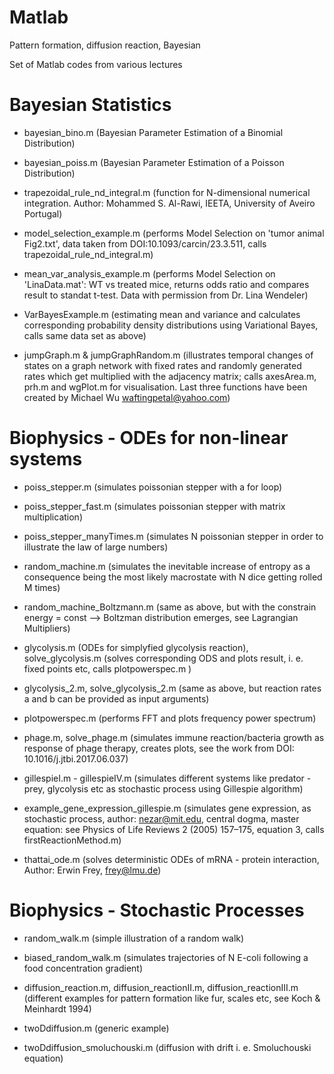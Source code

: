 # Matlab
Pattern formation, diffusion reaction, Bayesian 

Set of Matlab codes from various lectures

# Bayesian Statistics

- bayesian_bino.m (Bayesian Parameter Estimation of a Binomial Distribution)
- bayesian_poiss.m (Bayesian Parameter Estimation of a Poisson Distribution)

- trapezoidal_rule_nd_integral.m (function for N-dimensional numerical integration. Author: Mohammed S. Al-Rawi, IEETA, University of   Aveiro Portugal)

- model_selection_example.m (performs Model Selection on 'tumor animal Fig2.txt', data taken from DOI:10.1093/carcin/23.3.511, calls    trapezoidal_rule_nd_integral.m)

- mean_var_analysis_example.m (performs Model Selection on 'LinaData.mat': WT vs treated mice, returns odds ratio and compares result   to standat t-test. Data with permission from Dr. Lina Wendeler)

- VarBayesExample.m (estimating mean and variance and calculates corresponding probability density distributions using Variational      Bayes, calls same data set as above)

- jumpGraph.m & jumpGraphRandom.m (illustrates temporal changes of states on a graph network with fixed rates and randomly generated    rates which get multiplied with the adjacency matrix; calls axesArea.m, prh.m and wgPlot.m for visualisation. Last three functions    have been created by Michael Wu waftingpetal@yahoo.com)


# Biophysics - ODEs for non-linear systems

- poiss_stepper.m (simulates poissonian stepper with a for loop)
  
- poiss_stepper_fast.m (simulates poissonian stepper with matrix multiplication)

- poiss_stepper_manyTimes.m (simulates N poissonian stepper in order to illustrate the law of large numbers)

- random_machine.m (simulates the inevitable increase of entropy as a consequence being the most likely macrostate with N dice          getting rolled M times)

- random_machine_Boltzmann.m (same as above, but with the constrain energy = const  --> Boltzman distribution emerges, see Lagrangian   Multipliers)

- glycolysis.m (ODEs for simplyfied glycolysis reaction), solve_glycolysis.m (solves corresponding ODS and plots result, i. e. fixed    points etc, calls plotpowerspec.m )

- glycolysis_2.m, solve_glycolysis_2.m (same as above, but reaction rates a and b can be provided as input arguments)

- plotpowerspec.m (performs FFT and plots frequency power spectrum)

- phage.m, solve_phage.m (simulates immune reaction/bacteria growth as response of phage therapy, creates plots, see the work from      DOI: 10.1016/j.jtbi.2017.06.037)

- gillespieI.m - gillespieIV.m (simulates different systems like predator - prey, glycolysis etc as stochastic process using            Gillespie algorithm)

- example_gene_expression_gillespie.m (simulates gene expression, as stochastic process, author: nezar@mit.edu, central dogma,          master equation: see Physics of Life Reviews 2 (2005) 157–175, equation 3, calls firstReactionMethod.m)

- thattai_ode.m (solves deterministic ODEs of mRNA - protein interaction, Author: Erwin Frey, frey@lmu.de)



# Biophysics - Stochastic Processes

- random_walk.m (simple illustration of a random walk)

- biased_random_walk.m (simulates trajectories of N E-coli following a food concentration gradient)

- diffusion_reaction.m, diffusion_reactionII.m, diffusion_reactionIII.m (different examples for pattern formation like fur, scales      etc, see Koch & Meinhardt 1994)

- twoDdiffusion.m (generic example)

- twoDdiffusion_smoluchouski.m (diffusion with drift i. e. Smoluchouski equation)



